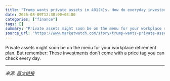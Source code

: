 ```yaml
---
title: "Trump wants private assets in 401(k)s. How do everyday investors value them?"
date: 2025-08-09T12:30:00+08:00
categories: ["finance"]
tags: []
summary: "Private assets might soon be on the menu for your workplace retirement plan. But remember: These investments don’t come with a price tag you can check every day."
source_url: "https://www.marketwatch.com/story/trump-wants-private-assets-in-401-k-s-how-do-everyday-investors-value-them-d30e3e6f?mod=mw_rss_topstories"
---
```


Private assets might soon be on the menu for your workplace retirement plan. But remember: These investments don’t come with a price tag you can check every day.

---

*来源: [原文链接](https://www.marketwatch.com/story/trump-wants-private-assets-in-401-k-s-how-do-everyday-investors-value-them-d30e3e6f?mod=mw_rss_topstories)*
